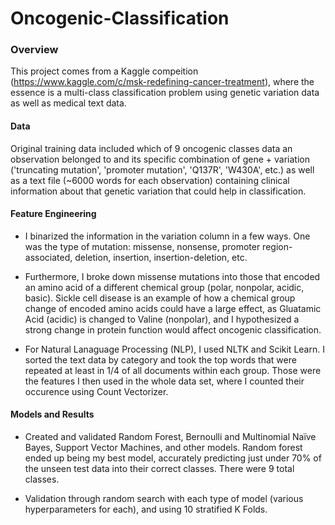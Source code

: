 # Oncogenic-Classification

### Overview
This project comes from a Kaggle compeition (https://www.kaggle.com/c/msk-redefining-cancer-treatment), where the essence is a multi-class classification problem using genetic variation data as well as medical text data. 


####  **Data**

Original training data included which of 9 oncogenic classes data an observation belonged to and its specific combination of gene + variation ('truncating mutation', 'promoter mutation', 'Q137R', 'W430A', etc.) as well as a text file (~6000 words for each observation) containing clinical information about that genetic variation that could help in classification.

#### **Feature Engineering**

- I binarized the information in the variation column in a few ways. One was the type of mutation: missense, nonsense, promoter region-associated, deletion, insertion, insertion-deletion, etc.
 
- Furthermore, I broke down missense mutations into those that encoded an amino acid of a different chemical group (polar, nonpolar, acidic, basic). Sickle cell disease is an example of how a chemical group change of encoded amino acids could have a large effect, as Gluatamic Acid (acidic) is changed to Valine (nonpolar), and I hypothesized a strong change in protein function would affect oncogenic classification.

- For Natural Lanaguage Processing (NLP), I used NLTK and Scikit Learn. I sorted the text data by category and took the top words that were repeated at least in 1/4 of all documents within each group. Those were the features I then used in the whole data set, where I counted their occurence using Count Vectorizer. 

#### **Models and Results**


- Created and validated Random Forest, Bernoulli and Multinomial Naïve Bayes, Support Vector Machines, and other models. Random forest ended up being my best model, accurately predicting just under 70% of the unseen test data into their correct classes. There were 9 total classes.   

- Validation through random search with each type of model (various hyperparameters for each), and using 10 stratified K Folds. 
